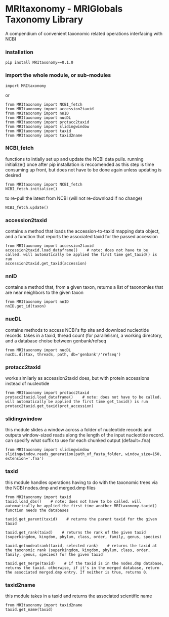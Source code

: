 # MRItaxonomy - MRIGlobals Taxonomy Library

A compendium of convenient taxonomic related operations interfacing with NCBI

### installation
```
pip install MRItaxonomy==0.1.0
```

### import the whole module, or sub-modules
```
import MRItaxonomy
```
or
```
from MRItaxonomy import NCBI_fetch
from MRItaxonomy import accession2taxid
from MRItaxonomy import nnID
from MRItaxonomy import nucDL
from MRItaxonomy import protacc2taxid
from MRItaxonomy import slidingwindow
from MRItaxonomy import taxid
from MRItaxonomy import taxid2name
```

### NCBI_fetch
functions to intially set up and update the NCBI data pulls. running initialize() once after pip installation is reccomended as this step is time consuming up front, but does not have to be done again unless updating is desired
```
from MRItaxonomy import NCBI_fetch
NCBI_fetch.initialize()
```
to re-pull the latest from NCBI (will not re-download if no change)
```
NCBI_fetch.update()
```

### accession2taxid
contains a method that loads the accession-to-taxid mapping data object, and a function that reports the associated taxid for the passed accession
```
from MRItaxonomy import accession2taxid
accession2taxid.load_dataframe()    # note: does not have to be called. will automatically be applied the first time get_taxid() is run
accession2taxid.get_taxid(accession)
```

### nnID
contains a method that, from a given taxon, returns a list of taxonomies that are near neighbors to the given taxon
```
from MRItaxonomy import nnID
nnID.get_id(taxon)
```

### nucDL
contains methods to access NCBI's ftp site and download nucleotide records. takes in a taxid, thread count (for parallelism), a working directory, and a database choise between genbank/refseq
```
from MRItaxonomy import nucDL
nucDL.dl(tax, threads, path, db='genbank'/'refseq')
```

### protacc2taxid
works similarly as accession2taxid does, but with protein accessions instead of nucleotide
```
from MRItaxonomy import protacc2taxid
protacc2taxid.load_dataframe()    # note: does not have to be called. will automatically be applied the first time get_taxid() is run
protacc2taxid.get_taxid(prot_accession)
```

### slidingwindow
this module slides a window across a folder of nucleotide records and outputs window-sized reads along the length of the input nucleotide record. can specify what suffix to use for each chunked output (default=.fna)
```
from MRItaxonomy import slidingwindow
slidingwindow.reads_generation(path_of_fasta_folder, window_size=150, extension='.fna')
```

### taxid
this module handles operations having to do with the taxonomic trees via the NCBI nodes.dmp and merged.dmp files
```
from MRItaxonomy import taxid
taxid.load_dbs()    # note: does not have to be called. will automatically be applied the first time another MRItaxonomy.taxid() function needs the databases

taxid.get_parent(taxid)    # returns the parent taxid for the given taxid

taxid.get_rank(taixd)    # returns the rank of the given taxid (superkingdom, kingdom, phylum, class, order, family, genus, species)

taxid.getnodeatrank(taxid, selected rank)    # returns the taxid at the taxonomic rank (superkingdom, kingdom, phylum, class, order, family, genus, species) for the given taxid

taxid.get_merge(taxid)    # if the taxid is in the nodes.dmp database, returns the taxid. otherwise, if it's in the merged database, return the associated merged.dmp entry. If neither is true, returns 0.
```


### taxid2name
this module takes in a taxid and returns the associated scientific name
```
from MRItaxonomy import taxid2name
taxid.get_name(taxid)
```


